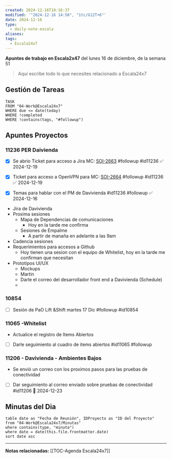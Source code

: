 ```yaml
---
created: 2024-12-16T10:16:37
modified: '"2024-12-16 14:58", "1tc/G12T+6"'
date: 2024-12-16
type:
  - daily-note-escala
aliases: 
tags:
  - Escala24x7
---
```



**Apuntes de trabajo en Escala2x47** del  lunes 16 de diciembre, de la semana 51 

> Aquí escribe todo lo que necesites relacionado a Escala24x7



## Gestión de Tareas
```dataview
TASK 
FROM "04-Work@Escala24x7"
WHERE due <= date(today) 
WHERE !completed 
WHERE !contains(tags, "#followup")  
```

## Apuntes Proyectos

### 11236 PER Daivienda

- [x] Se abrio Ticket para acceso a Jira MC: [SOI-2663](https://escala24x7.atlassian.net/browse/SOI-2663) #followup #id11236 ✅ 2024-12-19
- [x] Ticket para acceso a OpenVPN para MC: [SOI-2664](https://escala24x7.atlassian.net/browse/SOI-2664) #followup #id11236 ✅ 2024-12-19
	
- [x] Temas para hablar con el PM de Davivienda #id11236 #followup ✅ 2024-12-16
- Jira de Davivienda
- Proxima sesiones
	- Mapa de Dependencias de comunicaciones 
		- Hoy en la tarde me confirma
	- Sesiones de Empalme 
		- A partir de manaña en adelante a las 9am
- Cadencia sesiones
- Requerimientos para accesos a Github
	- Hoy tienen una sesion con el equipo de Whitelist, hoy en la tarde me confirman que necesitan
- Prototipos UI/UX
	- Mockups 
	- Martin
	- Darle el correo del desarrollador front  end a Davivienda (Schedule)
	- 
### 10854
- [ ] Sesión de PaO Lift &Shift martes 17 Dic #followup #id10854
### 11065 -Whitelist

- Actualice el registro de Items Abiertos
- [ ] Darle seguimiento al cuadro de items abiertos #id11065 #followup 

### 11206  - Davivienda - Ambientes Bajos
- Se envió un correo con los proximos pasos para las pruebas de conectividad
- [ ] Dar seguimiento al correo enviado sobre pruebas de conectividad #id11206 📅 2024-12-23




## Minutas del Dia
 ```dataview
table date as "Fecha de Reunión", IDProyecto as "ID del Proyecto"
from "04-Work@Escala24x7/Minutas"
where contains(type, "minuta")
where date = date(this.file.frontmatter.date)
sort date asc
```

----
**Notas relacionadas:**
[[TOC-Agenda Escala24x7]]


